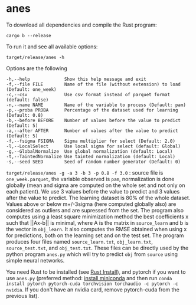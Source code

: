 # anes

To download all dependencies and compile the Rust program:

  `cargo b --release`

To run it and see all available options:

   `target/release/anes -h`
  
Options are the following

    -h,--help             Show this help message and exit
    -f,--file FILE        Name of the file (without extension) to load (Default: one_week)
    -c,--csv              Use csv format instead of parquet format (default: false)
    -n,--name NAME        Name of the variable to process (Default: pam)
    -p,--proba PROBA      Percentage of the dataset used for learning (Default: 0.8)
    -b,--before BEFORE    Number of values before the value to predict (Default: 5)
    -a,--after AFTER      Number of values after the value to predict (Default: 5)
    -f,--fsigma FSIGMA    Sigma multiplier for select (Default: 2.0)
    -l,--LocalSelect      Use local sigma for select (default: Global)
    -g,--GlobalNormalize  Use global normalization (default: Local)
    -t,--TaintedNormalize Use tainted normalization (default: Local)
    -s,--seed SEED        Seed of random number generator (Default: 0)

`target/release/anes -g -a 3 -b 3 -p 0.8 -f 3.0`  : source file is `one_week.parquet`, the variable observed is `pam`, normalization is done globally (mean and sigma are computed on the whole set and not only on each patient). We use 3 values before the value to predict and 3 values after the value to predict. The learning dataset is 80% of the whole dataset. Values above or below m+/-3sigma (here computed globally also) are considered as outliers and are supressed from the set. The program also computes using a least square minimization method the best coefficients x such that ||Ax-b|| is minimal, where A is the matrix in `source_learn` and b is the vector in `obj_learn`. It also computes the RMSE obtained when using x for predictions, both on the learning set and on the test set. The program produces four files named `source_learn.txt`, `obj_learn.txt`, `source_test.txt`, and `obj_test.txt`. These files can be directly used by the python program `anes.py` which will try to predict `obj` from `source` using simple neural networks.

You need Rust to be installed (see [Rust Install](https://www.rust-lang.org/tools/install)), and pytorch if you want to use `anes.py` (preferred method: [install miniconda](https://www.anaconda.com/download/success) and then run `conda install pytorch pytorch-cuda torchvision torchaudio -c pytorch -c nvidia`. If you don't have an nvidia card, remove pytorch-cuda from the previous list).
